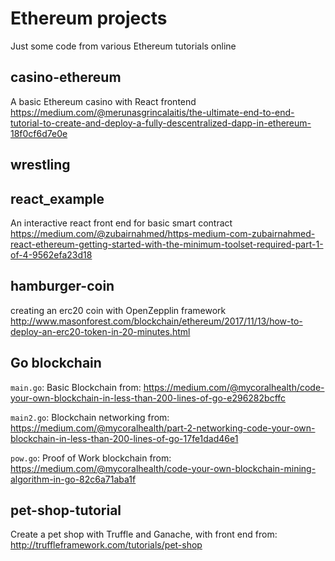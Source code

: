# Ethereum projects
Just some code from various Ethereum tutorials online

## casino-ethereum
A basic Ethereum casino with React frontend
https://medium.com/@merunasgrincalaitis/the-ultimate-end-to-end-tutorial-to-create-and-deploy-a-fully-descentralized-dapp-in-ethereum-18f0cf6d7e0e

## wrestling

## react_example
An interactive react front end for basic smart contract
https://medium.com/@zubairnahmed/https-medium-com-zubairnahmed-react-ethereum-getting-started-with-the-minimum-toolset-required-part-1-of-4-9562efa23d18

## hamburger-coin
creating an erc20 coin with OpenZepplin framework
http://www.masonforest.com/blockchain/ethereum/2017/11/13/how-to-deploy-an-erc20-token-in-20-minutes.html

## Go blockchain
`main.go`: Basic Blockchain 
from: https://medium.com/@mycoralhealth/code-your-own-blockchain-in-less-than-200-lines-of-go-e296282bcffc

`main2.go`: Blockchain networking
from: https://medium.com/@mycoralhealth/part-2-networking-code-your-own-blockchain-in-less-than-200-lines-of-go-17fe1dad46e1

`pow.go`: Proof of Work blockchain
from: https://medium.com/@mycoralhealth/code-your-own-blockchain-mining-algorithm-in-go-82c6a71aba1f

## pet-shop-tutorial
Create a pet shop with Truffle and Ganache, with front end
from: http://truffleframework.com/tutorials/pet-shop
